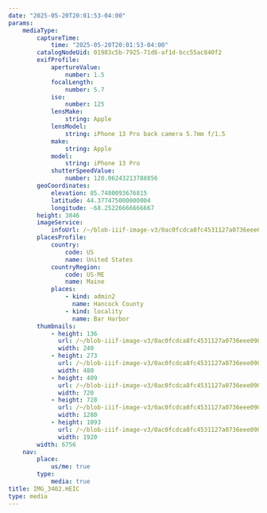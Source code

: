 ```yaml
---
date: "2025-05-20T20:01:53-04:00"
params:
    mediaType:
        captureTime:
            time: "2025-05-20T20:01:53-04:00"
        catalogNodeUid: 01983c5b-7925-71d6-af1d-bcc55ac840f2
        exifProfile:
            apertureValue:
                number: 1.5
            focalLength:
                number: 5.7
            iso:
                number: 125
            lensMake:
                string: Apple
            lensModel:
                string: iPhone 13 Pro back camera 5.7mm f/1.5
            make:
                string: Apple
            model:
                string: iPhone 13 Pro
            shutterSpeedValue:
                number: 120.06243213788856
        geoCoordinates:
            elevation: 85.7480093676815
            latitude: 44.377475000000004
            longitude: -68.25226666666667
        height: 3846
        imageService:
            infoUrl: /~/blob-iiif-image-v3/0ac0fcdca8fc4531127a0736eee0905532f6746b953e51fc8f10eb69dd1969f3/info.json
        placesProfile:
            country:
                code: US
                name: United States
            countryRegion:
                code: US-ME
                name: Maine
            places:
                - kind: admin2
                  name: Hancock County
                - kind: locality
                  name: Bar Harbor
        thumbnails:
            - height: 136
              url: /~/blob-iiif-image-v3/0ac0fcdca8fc4531127a0736eee0905532f6746b953e51fc8f10eb69dd1969f3/full/240%2C136/0/default.jpg
              width: 240
            - height: 273
              url: /~/blob-iiif-image-v3/0ac0fcdca8fc4531127a0736eee0905532f6746b953e51fc8f10eb69dd1969f3/full/480%2C273/0/default.jpg
              width: 480
            - height: 409
              url: /~/blob-iiif-image-v3/0ac0fcdca8fc4531127a0736eee0905532f6746b953e51fc8f10eb69dd1969f3/full/720%2C409/0/default.jpg
              width: 720
            - height: 728
              url: /~/blob-iiif-image-v3/0ac0fcdca8fc4531127a0736eee0905532f6746b953e51fc8f10eb69dd1969f3/full/1280%2C728/0/default.jpg
              width: 1280
            - height: 1093
              url: /~/blob-iiif-image-v3/0ac0fcdca8fc4531127a0736eee0905532f6746b953e51fc8f10eb69dd1969f3/full/1920%2C1093/0/default.jpg
              width: 1920
        width: 6756
    nav:
        place:
            us/me: true
        type:
            media: true
title: IMG_3402.HEIC
type: media
---
```


